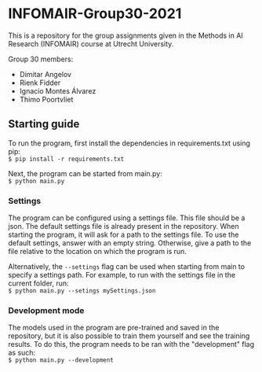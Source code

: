 # INFOMAIR-Group30-2021

This is a repository for the group assignments given in the Methods in AI Research (INFOMAIR) course at Utrecht University. 

Group 30 members:
* Dimitar Angelov
* Rienk Fidder 
* Ignacio Montes Álvarez 
* Thimo Poortvliet 

## Starting guide
To run the program, first install the dependencies in requirements.txt using pip:\
`$ pip install -r requirements.txt`

Next, the program can be started from main.py:\
`$ python main.py`

### Settings
The program can be configured using a settings file. This file should be a json.
The default settings file is already present in the repository.
When starting the program, it will ask for a path to the settings file. To use the default settings, answer with an empty string.
Otherwise, give a path to the file relative to the location on which the program is run.

Alternatively, the `--settings` flag can be used when starting from main to specify a settings path.
For example, to run with the settings file in the current folder, run:\
`$ python main.py --setings mySettings.json`

### Development mode
The models used in the program are pre-trained and saved in the repository, but it is also possible to train them yourself and see the training results. 
To do this, the program needs to be ran with the "development" flag as such:\
`$ python main.py --development`
